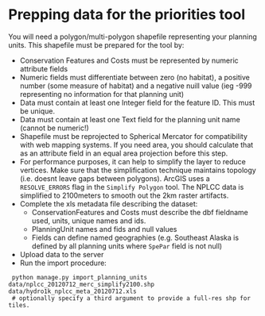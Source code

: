# Prepping data for the priorities tool

You will need a polygon/multi-polygon shapefile representing your planning units.
This shapefile must be prepared for the tool by:

- Conservation Features and Costs must be represented by numeric attribute fields
- Numeric fields must differentiate between zero (no habitat), a positive number (some measure of habitat) 
    and a negative nuill value (ieg -999 representing no information for that planning unit)
- Data must contain at least one Integer field for the feature ID. This must be unique.
- Data must contain at least one Text field for the planning unit name (cannot be numeric!)
- Shapefile must be reprojected to Spherical Mercator for compatibility 
    with web mapping systems. If you need area, you should calculate that as 
    an attribute field in an equal area projection before this step.
- For performance purposes, it can help to simplify the layer to reduce vertices. 
    Make sure that the simplification technique maintains topology (i.e. doesnt leave gaps between polygons).
    ArcGIS uses a `RESOLVE_ERRORS` flag in the `Simplify Polygon` tool. 
    The NPLCC data is simplified to 2100meters to smooth out the 2km raster artifacts.
- Complete the xls metadata file describing the dataset:
    - ConservationFeatures and Costs must describe the dbf fieldname used, units, unique names and ids. 
    - PlanningUnit names and fids and null values
    - Fields can define named geographies (e.g. Southeast Alaska is defined by all planning units where `SpePar` field is not null)
- Upload data to the server
- Run the import procedure:
```
 python manage.py import_planning_units data/nplcc_20120712_merc_simplify2100.shp data/hydro1k_nplcc_meta_20120712.xls
 # optionally specify a third argument to provide a full-res shp for tiles.
```
